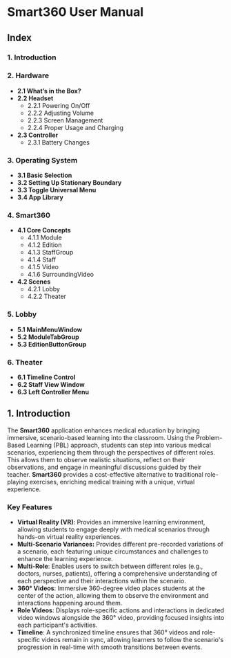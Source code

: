 # Smart360 User Manual
## Index
### 1. Introduction

### 2. Hardware
- **2.1 What’s in the Box?**
- **2.2 Headset**
  - 2.2.1 Powering On/Off
  - 2.2.2 Adjusting Volume
  - 2.2.3 Screen Management
  - 2.2.4 Proper Usage and Charging
- **2.3 Controller**
  - 2.3.1 Battery Changes

### 3. Operating System
- **3.1 Basic Selection**
- **3.2 Setting Up Stationary Boundary**
- **3.3 Toggle Universal Menu**
- **3.4 App Library**

### 4. Smart360
- **4.1 Core Concepts**
  - 4.1.1 Module
  - 4.1.2 Edition
  - 4.1.3 StaffGroup
  - 4.1.4 Staff
  - 4.1.5 Video
  - 4.1.6 SurroundingVideo
- **4.2 Scenes**
  - 4.2.1 Lobby
  - 4.2.2 Theater

### 5. Lobby
- **5.1 MainMenuWindow**
- **5.2 ModuleTabGroup**
- **5.3 EditionButtonGroup**

### 6. Theater
- **6.1 Timeline Control**
- **6.2 Staff View Window**
- **6.3 Left Controller Menu**

## 1. Introduction

The **Smart360** application enhances medical education by bringing immersive, scenario-based learning into the classroom. Using the Problem-Based Learning (PBL) approach, students can step into various medical scenarios, experiencing them through the perspectives of different roles. This allows them to observe realistic situations, reflect on their observations, and engage in meaningful discussions guided by their teacher. **Smart360** provides a cost-effective alternative to traditional role-playing exercises, enriching medical training with a unique, virtual experience.

### Key Features
- **Virtual Reality (VR)**: Provides an immersive learning environment, allowing students to engage deeply with medical scenarios through hands-on virtual reality experiences.
- **Multi-Scenario Variances:** Provides different pre-recorded variations of a scenario, each featuring unique circumstances and challenges to enhance the learning experience.
- **Multi-Role**: Enables users to switch between different roles (e.g., doctors, nurses, patients), offering a comprehensive understanding of each perspective and their interactions within the scenario.
- **360° Videos**: Immersive 360-degree video places students at the center of the action, allowing them to observe the environment and interactions happening around them.
- **Role Videos**: Displays role-specific actions and interactions in dedicated video windows alongside the 360° video, providing focused insights into each participant's activities.
- **Timeline**: A synchronized timeline ensures that 360° videos and role-specific videos remain in sync, allowing learners to follow the scenario's progression in real-time with smooth transitions between events.

